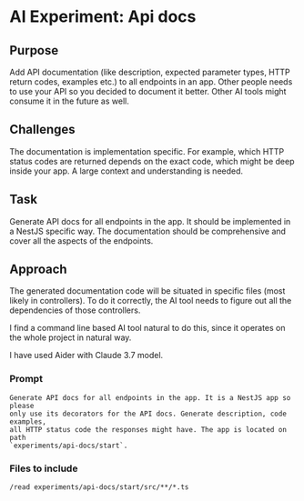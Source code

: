 # AI Experiment: Api docs

## Purpose

Add API documentation (like description, expected parameter types, HTTP return
codes, examples etc.) to all endpoints in an app. Other people needs to use your
API so you decided to document it better. Other AI tools might consume it in the
future as well.

## Challenges

The documentation is implementation specific. For example, which HTTP status
codes are returned depends on the exact code, which might be deep inside your
app. A large context and understanding is needed.

## Task

Generate API docs for all endpoints in the app. It should be implemented in a
NestJS specific way. The documentation should be comprehensive and cover all the
aspects of the endpoints.

## Approach

The generated documentation code will be situated in specific files (most
likely in controllers). To do it correctly, the AI tool needs to figure out all
the dependencies of those controllers.

I find a command line based AI tool natural to do this, since it operates on the
whole project in natural way.

I have used Aider with Claude 3.7 model.

### Prompt

```
Generate API docs for all endpoints in the app. It is a NestJS app so please
only use its decorators for the API docs. Generate description, code examples,
all HTTP status code the responses might have. The app is located on path
`experiments/api-docs/start`.
```

### Files to include

```
/read experiments/api-docs/start/src/**/*.ts
```
